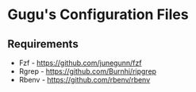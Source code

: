 # Gugu's Configuration Files

## Requirements

- Fzf - https://github.com/junegunn/fzf
- Rgrep - https://github.com/Burnhi/ripgrep
- Rbenv - https://github.com/rbenv/rbenv
